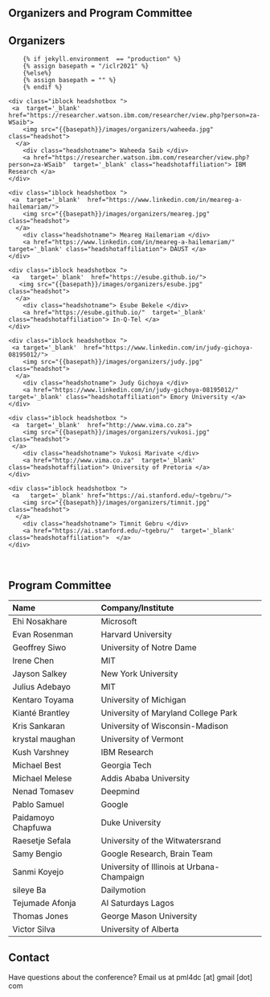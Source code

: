 

## Organizers and Program Committee

## Organizers  

        {% if jekyll.environment  == "production" %}
        {% assign basepath = "/iclr2021" %}
        {%else%}
        {% assign basepath = "" %}
        {% endif %}
       
    
<div>

    <div class="iblock headshotbox ">
     <a  target='_blank'  href="https://researcher.watson.ibm.com/researcher/view.php?person=za-WSaib">
        <img src="{{basepath}}/images/organizers/waheeda.jpg" class="headshot">
      </a>
        <div class="headshotname"> Waheeda Saib </div>
        <a href="https://researcher.watson.ibm.com/researcher/view.php?person=za-WSaib"  target='_blank' class="headshotaffiliation"> IBM Research </a>
    </div>

    <div class="iblock headshotbox ">
     <a  target='_blank'  href="https://www.linkedin.com/in/meareg-a-hailemariam/">
        <img src="{{basepath}}/images/organizers/meareg.jpg" class="headshot">
      </a>
        <div class="headshotname"> Meareg Hailemariam </div>
        <a href="https://www.linkedin.com/in/meareg-a-hailemariam/"  target='_blank' class="headshotaffiliation"> DAUST </a>
    </div>

    <div class="iblock headshotbox ">
     <a   target='_blank'  href="https://esube.github.io/">
       <img src="{{basepath}}/images/organizers/esube.jpg" class="headshot">        
      </a>
        <div class="headshotname"> Esube Bekele </div>
        <a href="https://esube.github.io/"  target='_blank' class="headshotaffiliation"> In-Q-Tel </a>
    </div>

    <div class="iblock headshotbox ">
     <a target='_blank'  href="https://www.linkedin.com/in/judy-gichoya-08195012/">
        <img src="{{basepath}}/images/organizers/judy.jpg" class="headshot">
      </a>
        <div class="headshotname"> Judy Gichoya </div>
        <a href="https://www.linkedin.com/in/judy-gichoya-08195012/"  target='_blank' class="headshotaffiliation"> Emory University </a>
    </div>

    <div class="iblock headshotbox "> 
     <a  target='_blank'  href="http://www.vima.co.za">
        <img src="{{basepath}}/images/organizers/vukosi.jpg" class="headshot">
     </a>
        <div class="headshotname"> Vukosi Marivate </div>
        <a href="http://www.vima.co.za"  target='_blank' class="headshotaffiliation"> University of Pretoria </a>
    </div>

    <div class="iblock headshotbox ">
     <a   target='_blank' href="https://ai.stanford.edu/~tgebru/">
        <img src="{{basepath}}/images/organizers/timnit.jpg" class="headshot">
      </a>
        <div class="headshotname"> Timnit Gebru </div>
        <a href="https://ai.stanford.edu/~tgebru/"  target='_blank' class="headshotaffiliation">  </a>
    </div>

</div>

<br>

## Program Committee

| Name			| Company/Institute |
| :---			|:---		    |
| Ehi Nosakhare		| Microsoft|
| Evan Rosenman		| Harvard University|
| Geoffrey Siwo		| University of Notre Dame | 
| Irene	Chen		| MIT|
| Jayson Salkey		| New York University|
| Julius Adebayo	| MIT| 
| Kentaro Toyama	| University of Michigan|
| Kianté Brantley	| University of Maryland College Park|
| Kris Sankaran		| University of Wisconsin-Madison| 
| krystal maughan	| University of Vermont|
| Kush	Varshney	| IBM Research|
| Michael Best		| Georgia Tech| 
| Michael Melese	| Addis Ababa University|
| Nenad	Tomasev		| Deepmind| 
| Pablo Samuel		| Google|
| Paidamoyo Chapfuwa	| Duke University|
| Raesetje Sefala 	| University of the Witwatersrand| 
| Samy Bengio 		| Google Research, Brain Team|
| Sanmi Koyejo		| University of Illinois at Urbana-Champaign|
| sileye Ba 		| Dailymotion|
| Tejumade Afonja	| AI Saturdays Lagos| 
| Thomas Jones		| George Mason University|
| Victor Silva		| University of Alberta|

## Contact

Have questions about the conference? Email us at pml4dc [at] gmail [dot] com
